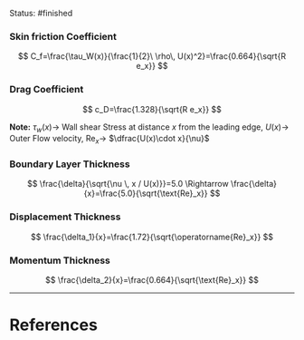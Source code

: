 Status: #finished 
### Skin friction Coefficient

$$
C_f=\frac{\tau_W(x)}{\frac{1}{2}\ \rho\, U(x)^2}=\frac{0.664}{\sqrt{R e_x}}
$$

### Drag Coefficient

$$
c_D=\frac{1.328}{\sqrt{R e_x}}
$$

**Note:** $\tau_w(x)\rightarrow$ Wall shear Stress at distance $x$ from the leading edge, $U(x)\rightarrow$ Outer Flow velocity,  $\text{Re}_x\rightarrow$ $\dfrac{U(x)\cdot x}{\nu}$   
### Boundary Layer Thickness

$$
\frac{\delta}{\sqrt{\nu \, x / U(x)}}=5.0 
 \Rightarrow
\frac{\delta}{x}=\frac{5.0}{\sqrt{\text{Re}_x}}
$$

### Displacement Thickness

$$
\frac{\delta_1}{x}=\frac{1.72}{\sqrt{\operatorname{Re}_x}}
$$

### Momentum Thickness

$$
\frac{\delta_2}{x}=\frac{0.664}{\sqrt{\text{Re}_x}}
$$



---
# References
